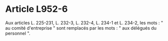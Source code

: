 # Article L952-6

Aux articles L. 225-231, L. 232-3, L. 232-4, L. 234-1 et L. 234-2, les mots : " au comité d'entreprise " sont remplacés par les mots : " aux délégués du personnel ".
